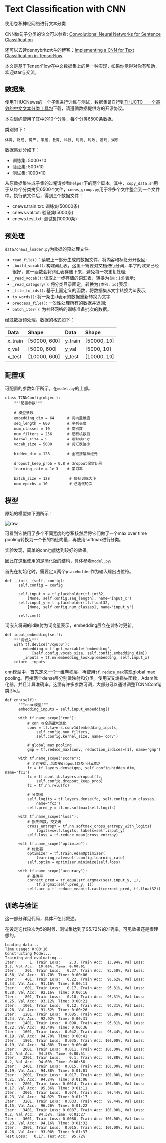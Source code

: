 # Text Classification with CNN

使用卷积神经网络进行文本分类

CNN做句子分类的论文可以参看: [Convolutional Neural Networks for Sentence Classification](https://arxiv.org/abs/1408.5882)

还可以去读dennybritz大牛的博客：[Implementing a CNN for Text Classification in TensorFlow](http://www.wildml.com/2015/12/implementing-a-cnn-for-text-classification-in-tensorflow/)

本文是基于TensorFlow在中文数据集上的另一种实现，如果你觉得对你有帮助，欢迎star与交流。

## 数据集

使用THUCNews的一个子集进行训练与测试，数据集请自行到[THUCTC：一个高效的中文文本分类工具包](http://thuctc.thunlp.org/)下载，请遵循数据提供方的开源协议。

本次训练使用了其中的10个分类，每个分类6500条数据。

类别如下：

```
体育, 财经, 房产, 家居, 教育, 科技, 时尚, 时政, 游戏, 娱乐
```

数据集划分如下：

- 训练集: 5000*10
- 验证集: 500*10
- 测试集: 1000*10

从原数据集生成子集的过程请参看`helper`下的两个脚本。其中，`copy_data.sh`用于从每个分类拷贝6500个文件，`cnews_group.py`用于将多个文件整合到一个文件中。执行该文件后，得到三个数据文件：

- cnews.train.txt: 训练集(50000条)
- cnews.val.txt: 验证集(5000条)
- cnews.test.txt: 测试集(10000条)

## 预处理

`data/cnews_loader.py`为数据的预处理文件。

- `read_file()`：读取上一部分生成的数据文件，将内容和标签分开返回;
- `_build_vocab()`: 构建词汇表，这里不需要对文档进行分词，单字的效果已经很好，这一函数会将词汇表存储下来，避免每一次重复处理;
- `_read_vocab()`: 读取上一步存储的词汇表，转换为`{词：id}`表示;
- `_read_category()`: 将分类目录固定，转换为`{类别: id}`表示;
- `_file_to_ids()`: 基于上面定义的函数，将数据集从文字转换为id表示;
- `to_words()`: 将一条由id表示的数据重新转换为文字;
- `preocess_file()`: 一次性处理所有的数据并返回;
- `batch_iter()`: 为神经网络的训练准备批次的数据。

经过数据预处理，数据的格式如下：

| Data | Shape | Data | Shape |
| :---------- | :---------- | :---------- | :---------- |
| x_train | [50000, 600] | y_train | [50000, 10] |
| x_val | [5000, 600] | y_val | [5000, 10] |
| x_test | [10000, 600] | y_test | [10000, 10] |

## 配置项

可配置的参数如下所示，在`model.py`的上部。

```
class TCNNConfig(object):
    """配置参数"""

    # 模型参数
    embedding_dim = 64      # 词向量维度
    seq_length = 600        # 序列长度
    num_classes = 10        # 类别数
    num_filters = 256       # 卷积核数目
    kernel_size = 5         # 卷积核尺寸
    vocab_size = 5000       # 词汇表达小

    hidden_dim = 128        # 全链接层神经元

    dropout_keep_prob = 0.8 # dropout保留比例
    learning_rate = 1e-3    # 学习率

    batch_size = 128         # 每批训练大小
    num_epochs = 10          # 总迭代轮次
```

## 模型

原始的模型如下图所示：

![raw](images/raw_cnn_architecture.png)

可看到它使用了多个不同宽度的卷积核然后将它们做了一个max over time pooling转换为一个长的特征向量，再使用softmax进行分类。

实验发现，简单的cnn也能达到较好的效果。

因此在这里使用的是简化版的结构，具体参看`model.py`。

首先在初始化时，需要定义两个`placeholder`作为输入输出占位符。

```
def __init__(self, config):
      self.config = config

      self.input_x = tf.placeholder(tf.int32,
          [None, self.config.seq_length], name='input_x')
      self.input_y = tf.placeholder(tf.float32,
          [None, self.config.num_classes], name='input_y')

      self.cnn()
```

词嵌入将词的id映射为词向量表示，embedding层会在训练时更新。

```
def input_embedding(self):
    """词嵌入"""
    with tf.device('/cpu:0'):
        embedding = tf.get_variable('embedding',
            [self.config.vocab_size, self.config.embedding_dim])
        _inputs = tf.nn.embedding_lookup(embedding, self.input_x)
    return _inputs
```

cnn模型中，首先定义一个一维卷积层，再使用`tf.reduce_max`实现global max pooling。再接两个dense层分别做映射和分类。使用交叉熵损失函数，Adam优化器，并且计算准确率。这里有许多参数可调，大部分可以通过调整TCNNConfig类即可。

```
def cnn(self):
      """cnnc模型"""
      embedding_inputs = self.input_embedding()

      with tf.name_scope("cnn"):
          # cnn 与全局最大池化
          conv = tf.layers.conv1d(embedding_inputs,
              self.config.num_filters,
              self.config.kernel_size, name='conv')

          # global max pooling
          gmp = tf.reduce_max(conv, reduction_indices=[1], name='gmp')

      with tf.name_scope("score"):
          # 全连接层，后面接dropout以及relu激活
          fc = tf.layers.dense(gmp, self.config.hidden_dim, name='fc1')
          fc = tf.contrib.layers.dropout(fc,
              self.config.dropout_keep_prob)
          fc = tf.nn.relu(fc)

          # 分类器
          self.logits = tf.layers.dense(fc, self.config.num_classes,
              name='fc2')
          self.pred_y = tf.nn.softmax(self.logits)

      with tf.name_scope("loss"):
          # 损失函数，交叉熵
          cross_entropy = tf.nn.softmax_cross_entropy_with_logits(
              logits=self.logits, labels=self.input_y)
          self.loss = tf.reduce_mean(cross_entropy)

      with tf.name_scope("optimize"):
          # 优化器
          optimizer = tf.train.AdamOptimizer(
              learning_rate=self.config.learning_rate)
          self.optim = optimizer.minimize(self.loss)

      with tf.name_scope("accuracy"):
          # 准确率
          correct_pred = tf.equal(tf.argmax(self.input_y, 1),
              tf.argmax(self.pred_y, 1))
          self.acc = tf.reduce_mean(tf.cast(correct_pred, tf.float32))
```

## 训练与验证

这一部分详见代码，具体不在此叙述。

在设定迭代轮次为5的时候，测试集达到了95.72%的准确率，可见效果还是很理想的。

```
Loading data...
Time usage: 0:00:16
Constructing Model...
Training and evaluating...
Iter:      1, Train Loss:    2.3, Train Acc:  10.94%, Val Loss:    2.3, Val Acc:  10.06%, Time: 0:00:01
Iter:    201, Train Loss:   0.37, Train Acc:  87.50%, Val Loss:   0.58, Val Acc:  81.70%, Time: 0:00:06
Iter:    401, Train Loss:   0.22, Train Acc:  90.62%, Val Loss:   0.34, Val Acc:  91.16%, Time: 0:00:11
Iter:    601, Train Loss:   0.17, Train Acc:  95.31%, Val Loss:   0.28, Val Acc:  92.16%, Time: 0:00:16
Iter:    801, Train Loss:   0.18, Train Acc:  95.31%, Val Loss:   0.25, Val Acc:  93.12%, Time: 0:00:21
Iter:   1001, Train Loss:   0.12, Train Acc:  95.31%, Val Loss:   0.28, Val Acc:  91.52%, Time: 0:00:26
Iter:   1201, Train Loss:  0.085, Train Acc:  96.88%, Val Loss:   0.24, Val Acc:  92.92%, Time: 0:00:31
Iter:   1401, Train Loss:  0.098, Train Acc:  95.31%, Val Loss:   0.22, Val Acc:  93.40%, Time: 0:00:36
Iter:   1601, Train Loss:  0.042, Train Acc:  98.44%, Val Loss:   0.19, Val Acc:  94.70%, Time: 0:00:41
Iter:   1801, Train Loss:  0.035, Train Acc: 100.00%, Val Loss:   0.19, Val Acc:  94.88%, Time: 0:00:46
Iter:   2001, Train Loss:  0.011, Train Acc: 100.00%, Val Loss:    0.2, Val Acc:  94.38%, Time: 0:00:51
Iter:   2201, Train Loss:    0.1, Train Acc:  96.88%, Val Loss:    0.2, Val Acc:  94.60%, Time: 0:00:56
Iter:   2401, Train Loss:  0.015, Train Acc: 100.00%, Val Loss:   0.19, Val Acc:  94.88%, Time: 0:01:01
Iter:   2601, Train Loss:  0.017, Train Acc: 100.00%, Val Loss:   0.21, Val Acc:  94.24%, Time: 0:01:06
Iter:   2801, Train Loss: 0.0014, Train Acc: 100.00%, Val Loss:   0.17, Val Acc:  95.36%, Time: 0:01:11
Iter:   3001, Train Loss:  0.074, Train Acc:  98.44%, Val Loss:   0.23, Val Acc:  94.02%, Time: 0:01:17
Iter:   3201, Train Loss:  0.033, Train Acc:  98.44%, Val Loss:   0.15, Val Acc:  96.26%, Time: 0:01:22
Iter:   3401, Train Loss: 0.0087, Train Acc: 100.00%, Val Loss:    0.2, Val Acc:  94.38%, Time: 0:01:27
Iter:   3601, Train Loss: 0.0088, Train Acc: 100.00%, Val Loss:   0.23, Val Acc:  94.16%, Time: 0:01:32
Iter:   3801, Train Loss:  0.015, Train Acc: 100.00%, Val Loss:   0.26, Val Acc:  93.08%, Time: 0:01:37
Test Loss:   0.17, Test Acc:  95.72%
```
